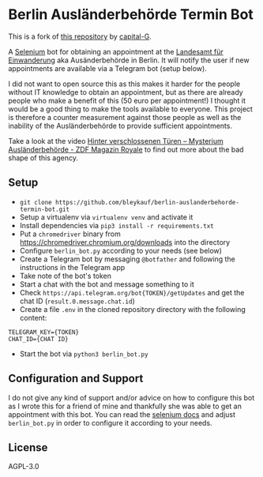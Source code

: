 # Berlin Ausländerbehörde Termin Bot

This is a fork of [this repository](https://github.com/capital-G/berlin-auslanderbehorde-termin-bot) by [capital-G](https://github.com/capital-G).

A [Selenium](https://www.selenium.dev/) bot for obtaining an appointment at the [Landesamt für Einwanderung](https://otv.verwalt-berlin.de/ams/TerminBuchen) aka Ausänderbehörde in Berlin. It will notify the user if new appointments are available via a Telegram bot (setup below).

I did not want to open source this as this makes it harder for the people without IT knowledge to obtain an appointment, but as there are already people who make a benefit of this (50 euro per appointment!) I thought it would be a good thing to make the tools available to everyone. This project is therefore a counter measurement against those people as well as the inability of the Ausländerbehörde to provide sufficient appointments.

Take a look at the video [Hinter verschlossenen Türen – Mysterium Ausländerbehörde - ZDF Magazin Royale](https://www.youtube.com/watch?v=s7HrAGlni50) to find out more about the bad shape of this agency.

## Setup

* `git clone https://github.com/bleykauf/berlin-auslanderbehorde-termin-bot.git`
* Setup a virtualenv via `virtualenv venv` and activate it
* Install dependencies via `pip3 install -r requirements.txt`
* Put a `chromedriver` binary from <https://chromedriver.chromium.org/downloads> into the directory
* Configure `berlin_bot.py` according to your needs (see below)
* Create a Telegram bot by messaging `@botfather` and following the instructions in the Telegram app 
* Take note of the bot's token
* Start a chat with the bot and message something to it
* Check `https://api.telegram.org/bot{TOKEN}/getUpdates` and get the chat ID (`result.0.message.chat.id`)
* Create a file `.env` in the cloned repository directory with the following content:

```
TELEGRAM_KEY={TOKEN}
CHAT_ID={CHAT ID}
```

* Start the bot via `python3 berlin_bot.py`

## Configuration and Support

I do not give any kind of support and/or advice on how to configure this bot as I wrote this for a friend of mine and thankfully she was able to get an appointment with this bot.
You can read the [selenium docs](https://selenium-python.readthedocs.io/locating-elements.html#) and adjust `berlin_bot.py` in order to configure it according to your needs.

## License

AGPL-3.0
